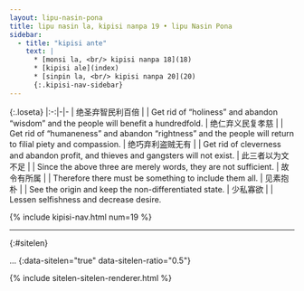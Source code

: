 ```yaml
---
layout: lipu-nasin-pona
title: lipu nasin la, kipisi nanpa 19 • lipu Nasin Pona
sidebar:
  - title: "kipisi ante"
    text: |
      * [monsi la, <br/> kipisi nanpa 18](18)
      * [kipisi ale](index)
      * [sinpin la, <br/> kipisi nanpa 20](20)
      {:.kipisi-nav-sidebar}
---
```


{:.loseta}
|:-:|-|-
| 绝圣弃智<wbr/>民利百倍  |  | Get rid of “holiness” and abandon “wisdom” and the people will benefit a hundredfold.
| 绝仁弃义<wbr/>民复孝慈  |  | Get rid of “humaneness” and abandon “rightness” and the people will return to filial piety and compassion.
| 绝巧弃利<wbr/>盗贼无有  |  | Get rid of cleverness and abandon profit, and thieves and gangsters will not exist.
| 此三者以为文不足  |  | Since the above three are merely words, they are not sufficient.
| 故令有所属  |  | Therefore there must be something to include them all.
| 见素抱朴  |  | See the origin and keep the non-differentiated state.
| 少私寡欲  |  | Lessen selfishness and decrease desire.

{% include kipisi-nav.html num=19 %}

-------
{:#sitelen}

...
{:data-sitelen="true" data-sitelen-ratio="0.5"}

{% include sitelen-sitelen-renderer.html %}
